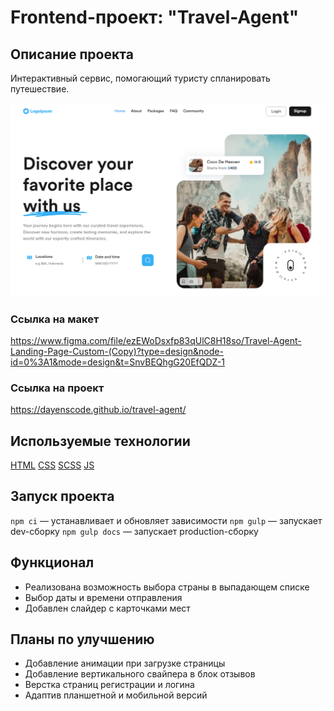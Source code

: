 # Frontend-проект: "Travel-Agent"

## Описание проекта

Интерактивный сервис, помогающий туристу спланировать путешествие.

![image](https://github.com/DayensCode/travel-agent/blob/main/screenshot-for-readme.PNG)

### Ссылка на макет

https://www.figma.com/file/ezEWoDsxfp83qUlC8H18so/Travel-Agent-Landing-Page-Custom-(Copy)?type=design&node-id=0%3A1&mode=design&t=SnvBEQhgG20EfQDZ-1

### Ссылка на проект

https://dayenscode.github.io/travel-agent/

## Используемые технологии

[HTML](https://ru.wikipedia.org/wiki/HTML)
[CSS](https://ru.wikipedia.org/wiki/CSS)
[SCSS](https://ru.wikipedia.org/wiki/Sass)
[JS](https://ru.wikipedia.org/wiki/JavaScript)

## Запуск проекта

`npm ci` — устанавливает и обновляет зависимости
`npm gulp` — запускает dev-сборку
`npm gulp docs` — запускает production-сборку

## Функционал

- Реализована возможность выбора страны в выпадающем списке
- Выбор даты и времени отправления
- Добавлен слайдер с карточками мест 

## Планы по улучшению

- Добавление анимации при загрузке страницы
- Добавление вертикального свайпера в блок отзывов
- Верстка страниц регистрации и логина
- Адаптив планшетной и мобильной версий
